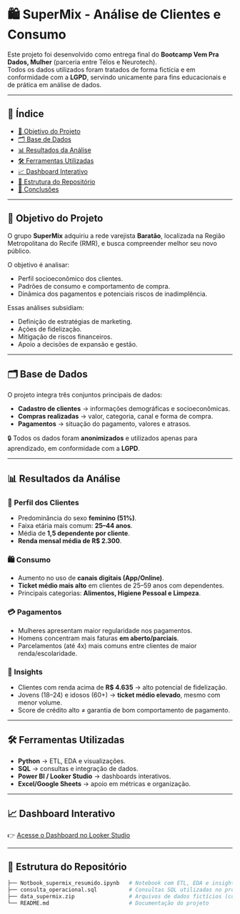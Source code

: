 # 🛍️ SuperMix - Análise de Clientes e Consumo  

Este projeto foi desenvolvido como entrega final do **Bootcamp Vem Pra Dados, Mulher** (parceria entre Télos e Neurotech).  
Todos os dados utilizados foram tratados de forma fictícia e em conformidade com a **LGPD**, servindo unicamente para fins educacionais e de prática em análise de dados.  

---

## 📑 Índice  
- [🎯 Objetivo do Projeto](#-objetivo-do-projeto)  
- [🗂️ Base de Dados](#️-base-de-dados)  
- [📊 Resultados da Análise](#-resultados-da-análise)  
- [🛠️ Ferramentas Utilizadas](#️-ferramentas-utilizadas)  
- [📈 Dashboard Interativo](#-dashboard-interativo)  
- [📁 Estrutura do Repositório](#-estrutura-do-repositório)  
- [📌 Conclusões](#-conclusões)  

---

## 🎯 Objetivo do Projeto  
O grupo **SuperMix** adquiriu a rede varejista **Baratão**, localizada na Região Metropolitana do Recife (RMR), e busca compreender melhor seu novo público.  

O objetivo é analisar:  
- Perfil socioeconômico dos clientes.  
- Padrões de consumo e comportamento de compra.  
- Dinâmica dos pagamentos e potenciais riscos de inadimplência.  

Essas análises subsidiam:  
- Definição de estratégias de marketing.  
- Ações de fidelização.  
- Mitigação de riscos financeiros.  
- Apoio a decisões de expansão e gestão.  

---

## 🗂️ Base de Dados  
O projeto integra três conjuntos principais de dados:  
- **Cadastro de clientes** → informações demográficas e socioeconômicas.  
- **Compras realizadas** → valor, categoria, canal e forma de compra.  
- **Pagamentos** → situação do pagamento, valores e atrasos.  

🔒 Todos os dados foram **anonimizados** e utilizados apenas para aprendizado, em conformidade com a **LGPD**.  

---

## 📊 Resultados da Análise  

### 👤 Perfil dos Clientes  
- Predominância do sexo **feminino (51%)**.  
- Faixa etária mais comum: **25–44 anos**.  
- Média de **1,5 dependente por cliente**.  
- **Renda mensal média de R$ 2.300**.  

### 🛍️ Consumo  
- Aumento no uso de **canais digitais (App/Online)**.  
- **Ticket médio mais alto** em clientes de 25–59 anos com dependentes.  
- Principais categorias: **Alimentos, Higiene Pessoal e Limpeza**.  

### 💳 Pagamentos  
- Mulheres apresentam maior regularidade nos pagamentos.  
- Homens concentram mais faturas **em aberto/parciais**.  
- Parcelamentos (até 4x) mais comuns entre clientes de maior renda/escolaridade.  

### 🎯 Insights  
- Clientes com renda acima de **R$ 4.635** → alto potencial de fidelização.  
- Jovens (18–24) e idosos (60+) → **ticket médio elevado**, mesmo com menor volume.  
- Score de crédito alto ≠ garantia de bom comportamento de pagamento.  

---

## 🛠️ Ferramentas Utilizadas  
- **Python** → ETL, EDA e visualizações.  
- **SQL** → consultas e integração de dados.  
- **Power BI / Looker Studio** → dashboards interativos.  
- **Excel/Google Sheets** → apoio em métricas e organização.  

---

## 📈 Dashboard Interativo  
👉 [Acesse o Dashboard no Looker Studio](https://lookerstudio.google.com/s/srMDX34B4wc)  

---

## 📁 Estrutura do Repositório  

```bash
├── Notbook_supermix_resumido.ipynb   # Notebook com ETL, EDA e insights
├── consulta_operacional.sql          # Consultas SQL utilizadas no projeto
├── data_supermix.zip                 # Arquivos de dados fictícios (compactados)
└── README.md                         # Documentação do projeto

